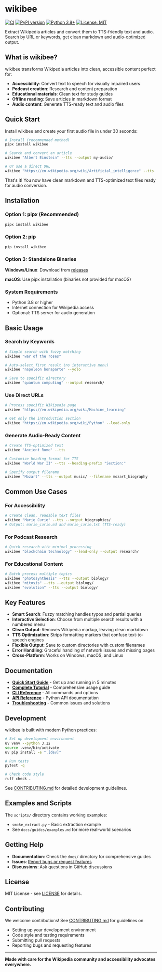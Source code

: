 # wikibee

[![CI](https://github.com/patrickdeanbrown/wikibee/actions/workflows/python-tests.yml/badge.svg)](https://github.com/patrickdeanbrown/wikibee/actions/workflows/python-tests.yml)
[![PyPI version](https://badge.fury.io/py/wikibee.svg)](https://badge.fury.io/py/wikibee)
[![Python 3.8+](https://img.shields.io/badge/python-3.8+-blue.svg)](https://www.python.org/downloads/)
[![License: MIT](https://img.shields.io/badge/License-MIT-yellow.svg)](https://opensource.org/licenses/MIT)

Extract Wikipedia articles and convert them to TTS-friendly text and audio. Search by URL or keywords, get clean markdown and audio-optimized output.

## What is wikibee?

wikibee transforms Wikipedia articles into clean, accessible content perfect for:
- **Accessibility**: Convert text to speech for visually impaired users
- **Podcast creation**: Research and content preparation
- **Educational materials**: Clean text for study guides
- **Offline reading**: Save articles in markdown format
- **Audio content**: Generate TTS-ready text and audio files

## Quick Start

Install wikibee and create your first audio file in under 30 seconds:

```bash
# Install (recommended method)
pipx install wikibee

# Search and convert an article
wikibee "Albert Einstein" --tts --output my-audio/

# Or use a direct URL  
wikibee "https://en.wikipedia.org/wiki/Artificial_intelligence" --tts
```

That's it! You now have clean markdown and TTS-optimized text files ready for audio conversion.

## Installation

### Option 1: pipx (Recommended)
```bash
pipx install wikibee
```

### Option 2: pip
```bash
pip install wikibee
```

### Option 3: Standalone Binaries

**Windows/Linux**: Download from [releases](https://github.com/patrickdeanbrown/wikibee/releases)

**macOS**: Use pipx installation (binaries not provided for macOS)

### System Requirements
- Python 3.8 or higher
- Internet connection for Wikipedia access
- Optional: TTS server for audio generation

## Basic Usage

### Search by Keywords
```bash
# Simple search with fuzzy matching
wikibee "war of the roses"

# Auto-select first result (no interactive menu)
wikibee "napoleon bonaparte" --yolo

# Save to specific directory
wikibee "quantum computing" --output research/
```

### Use Direct URLs
```bash
# Process specific Wikipedia page
wikibee "https://en.wikipedia.org/wiki/Machine_learning"

# Get only the introduction section
wikibee "https://en.wikipedia.org/wiki/Python" --lead-only
```

### Generate Audio-Ready Content
```bash
# Create TTS-optimized text
wikibee "Ancient Rome" --tts

# Customize heading format for TTS
wikibee "World War II" --tts --heading-prefix "Section:"

# Specify output filename
wikibee "Mozart" --tts --output music/ --filename mozart_biography
```

## Common Use Cases

### For Accessibility
```bash
# Create clean, readable text files
wikibee "Marie Curie" --tts --output biographies/
# Output: marie_curie.md and marie_curie.txt (TTS-ready)
```

### For Podcast Research
```bash
# Quick research with minimal processing
wikibee "blockchain technology" --lead-only --output research/
```

### For Educational Content
```bash
# Batch process multiple topics
wikibee "photosynthesis" --tts --output biology/
wikibee "mitosis" --tts --output biology/
wikibee "evolution" --tts --output biology/
```

## Key Features

- **Smart Search**: Fuzzy matching handles typos and partial queries
- **Interactive Selection**: Choose from multiple search results with a numbered menu
- **Clean Output**: Removes Wikipedia markup, leaving clean markdown
- **TTS Optimization**: Strips formatting markers that confuse text-to-speech engines
- **Flexible Output**: Save to custom directories with custom filenames
- **Error Handling**: Graceful handling of network issues and missing pages
- **Cross-Platform**: Works on Windows, macOS, and Linux

## Documentation

- **[Quick Start Guide](docs/quickstart.md)** - Get up and running in 5 minutes
- **[Complete Tutorial](docs/tutorial/)** - Comprehensive usage guide
- **[CLI Reference](docs/reference/cli-reference.md)** - All commands and options
- **[API Reference](docs/reference/api-reference.md)** - Python API documentation
- **[Troubleshooting](docs/reference/troubleshooting.md)** - Common issues and solutions

## Development

wikibee is built with modern Python practices:

```bash
# Set up development environment
uv venv --python 3.12
source .venv/bin/activate
uv pip install -e ".[dev]"

# Run tests
pytest -q

# Check code style
ruff check .
```

See [CONTRIBUTING.md](CONTRIBUTING.md) for detailed development guidelines.

## Examples and Scripts

The `scripts/` directory contains working examples:
- `smoke_extract.py` - Basic extraction example
- See `docs/guides/examples.md` for more real-world scenarios

## Getting Help

- **Documentation**: Check the `docs/` directory for comprehensive guides
- **Issues**: [Report bugs or request features](https://github.com/patrickdeanbrown/wikibee/issues)
- **Discussions**: Ask questions in GitHub discussions

## License

MIT License - see [LICENSE](LICENSE) for details.

## Contributing

We welcome contributions! See [CONTRIBUTING.md](CONTRIBUTING.md) for guidelines on:
- Setting up your development environment
- Code style and testing requirements
- Submitting pull requests
- Reporting bugs and requesting features

---

**Made with care for the Wikipedia community and accessibility advocates everywhere.**
